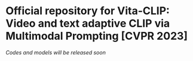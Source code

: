 # Official repository for Vita-CLIP: Video and text adaptive CLIP via Multimodal Prompting [CVPR 2023]

*Codes and models will be released soon*
